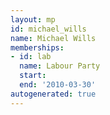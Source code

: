 ```yaml
---
layout: mp
id: michael_wills
name: Michael Wills
memberships:
- id: lab
  name: Labour Party
  start: 
  end: '2010-03-30'
autogenerated: true
---
```

